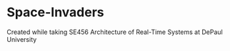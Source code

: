 # Space-Invaders
Created while taking SE456 Architecture of Real-Time Systems at DePaul University 
